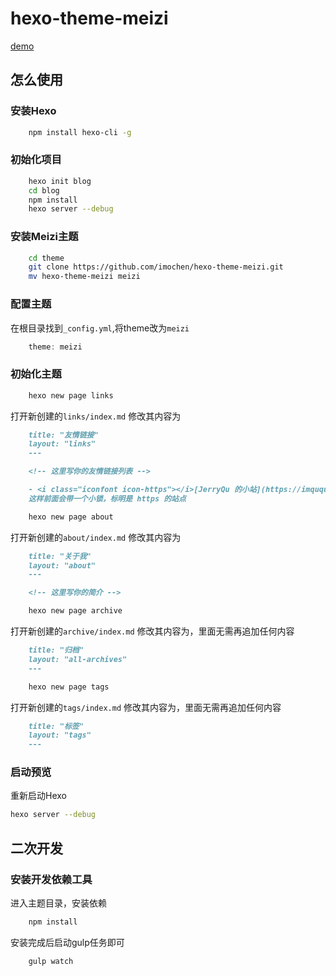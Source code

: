 # hexo-theme-meizi

[demo](https://imochen.com)

## 怎么使用

### 安装Hexo

```bash
	npm install hexo-cli -g
```
### 初始化项目
```bash
	hexo init blog
	cd blog
	npm install
	hexo server --debug
```

### 安装Meizi主题
```bash
	cd theme
	git clone https://github.com/imochen/hexo-theme-meizi.git
	mv hexo-theme-meizi meizi
```

### 配置主题

在根目录找到`_config.yml`,将theme改为`meizi`

```javascript
	theme: meizi
```

### 初始化主题

```bash
	hexo new page links
```
打开新创建的`links/index.md`
修改其内容为
```md
	title: "友情链接"
	layout: "links"
	---

	<!-- 这里写你的友情链接列表 -->

	- <i class="iconfont icon-https"></i>[JerryQu 的小站](https://imququ.com/)（万能的屈屈大神）
	这样前面会带一个小锁，标明是 https 的站点
```


```bash
	hexo new page about
```
打开新创建的`about/index.md`
修改其内容为
```md
	title: "关于我"
	layout: "about"
	---

	<!-- 这里写你的简介 -->
```


```bash
	hexo new page archive
```
打开新创建的`archive/index.md`
修改其内容为，里面无需再追加任何内容
```md
	title: "归档"
	layout: "all-archives"
	---
```


```bash
	hexo new page tags
```
打开新创建的`tags/index.md`
修改其内容为，里面无需再追加任何内容
```md
	title: "标签"
	layout: "tags"
	---
```

### 启动预览

重新启动Hexo
```bash
hexo server --debug
```

## 二次开发

### 安装开发依赖工具

进入主题目录，安装依赖
```bash
	npm install
```

安装完成后启动gulp任务即可

```bash
	gulp watch
```